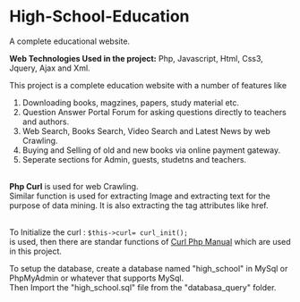High-School-Education
=====================

A complete educational website.<br>

<b>Web Technologies Used in the project:</b> Php, Javascript, Html, Css3, Jquery, Ajax and Xml.
<br>

This project is a complete education website with a number of features like <br>
1. Downloading books, magzines, papers, study material etc. <br>
2. Question Answer Portal Forum for asking questions directly to teachers and authors. <br>
3. Web Search, Books Search, Video Search and Latest News by web Crawling.<br>
4. Buying and Selling of old and new books via online payment gateway.<br>
5. Seperate sections for Admin, guests, studetns and teachers.<br>
<br>
<b>Php Curl</b> is used for web Crawling. <br>Similar function is used for extracting Image 
and extracting text for the purpose of data mining. It is also extracting the tag attributes like href.<br><br>

To Initialize the curl : <code>$this->curl= curl_init();</code> <br> is used, then there are standar functions of
<a href="http://php.net/manual/en/book.curl.php">Curl Php Manual</a> which are used in this project.<br>

To setup the database, create a database named "high_school" in MySql or PhpMyAdmin or whatever that supports MySql.<br>
Then Import the "high_school.sql" file from the "databasa_query" folder.
